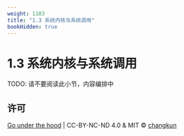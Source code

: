 ```yaml
---
weight: 1103
title: "1.3 系统内核与系统调用"
bookHidden: true
---
```


# 1.3 系统内核与系统调用

TODO: 请不要阅读此小节，内容编排中


## 许可

[Go under the hood](https://github.com/changkun/go-under-the-hood) | CC-BY-NC-ND 4.0 & MIT &copy; [changkun](https://changkun.de)
